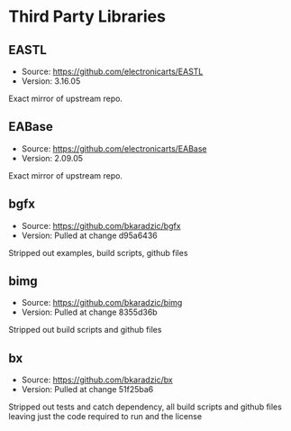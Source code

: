 # Third Party Libraries

## EASTL

- Source: https://github.com/electronicarts/EASTL
- Version: 3.16.05

Exact mirror of upstream repo.

## EABase

- Source: https://github.com/electronicarts/EABase 
- Version: 2.09.05

Exact mirror of upstream repo.

## bgfx

- Source: https://github.com/bkaradzic/bgfx
- Version: Pulled at change d95a6436

Stripped out examples, build scripts, github files

## bimg

- Source: https://github.com/bkaradzic/bimg
- Version: Pulled at change 8355d36b

Stripped out build scripts and github files

## bx

- Source: https://github.com/bkaradzic/bx
- Version: Pulled at change 51f25ba6

Stripped out tests and catch dependency, all build scripts and github files leaving just the code required to run and the license


